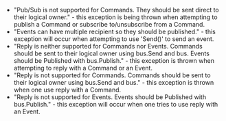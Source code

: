  * "Pub/Sub is not supported for Commands. They should be sent direct to their logical owner." - this exception is being thrown when attempting to publish a Command or subscribe to/unsubscribe from a Command.
 * "Events can have multiple recipient so they should be published." - this exception will occur when attempting to use 'Send()' to send an event.
 * "Reply is neither supported for Commands nor Events. Commands should be sent to their logical owner using bus.Send and bus. Events should be Published with bus.Publish." - this exception is thrown when attempting to reply with a Command or an Event.
 * "Reply is not supported for Commands. Commands should be sent to their logical owner using bus.Send and bus." - this exception is thrown when one use reply with a Command.
 * "Reply is not supported for Events. Events should be Published with bus.Publish." - this exception will occur when one tries to use reply with an Event.
